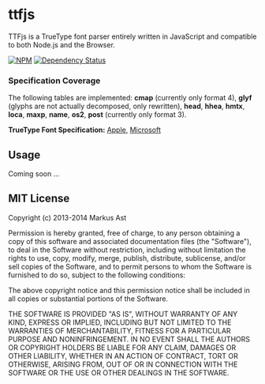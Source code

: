 # ttfjs

TTFjs is a TrueType font parser entirely written in JavaScript and compatible to both Node.js and the Browser.

[![NPM][npm]](https://npmjs.org/package/ttfjs)
[![Dependency Status][deps]](https://david-dm.org/rkusa/ttfjs)

### Specification Coverage

The following tables are implemented: **cmap** (currently only format 4), **glyf** (glyphs are not actually decomposed, only rewritten), **head**, **hhea**, **hmtx**, **loca**, **maxp**, **name**, **os2**, **post** (currently only format 3).

**TrueType Font Specification:** [Apple](https://developer.apple.com/fonts/TTRefMan/RM06/Chap6.html), [Microsoft](http://www.microsoft.com/typography/specs/default.htm)

## Usage

Coming soon ...

## MIT License
Copyright (c) 2013-2014 Markus Ast

Permission is hereby granted, free of charge, to any person obtaining a copy of this software and associated documentation files (the "Software"), to deal in the Software without restriction, including without limitation the rights to use, copy, modify, merge, publish, distribute, sublicense, and/or sell copies of the Software, and to permit persons to whom the Software is furnished to do so, subject to the following conditions:

The above copyright notice and this permission notice shall be included in all copies or substantial portions of the Software.

THE SOFTWARE IS PROVIDED "AS IS", WITHOUT WARRANTY OF ANY KIND, EXPRESS OR IMPLIED, INCLUDING BUT NOT LIMITED TO THE WARRANTIES OF MERCHANTABILITY, FITNESS FOR A PARTICULAR PURPOSE AND NONINFRINGEMENT. IN NO EVENT SHALL THE AUTHORS OR COPYRIGHT HOLDERS BE LIABLE FOR ANY CLAIM, DAMAGES OR OTHER LIABILITY, WHETHER IN AN ACTION OF CONTRACT, TORT OR OTHERWISE, ARISING FROM, OUT OF OR IN CONNECTION WITH THE SOFTWARE OR THE USE OR OTHER DEALINGS IN THE SOFTWARE.

[npm]: http://img.shields.io/npm/v/ttfjs.svg?style=flat
[deps]: http://img.shields.io/gemnasium/rkusa/ttfjs.svg?style=flat
